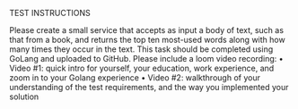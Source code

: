 TEST INSTRUCTIONS

Please create a small service that accepts as input a body of text, such as that from a book, and returns the top ten most-used words along with how many times they occur in the text.
This task should be completed using GoLang and uploaded to GitHub.
Please include a loom video recording:
    • Video #1: quick intro for yourself, your education, work experience, and zoom in to your Golang experience
    • Video #2: walkthrough of your understanding of the test requirements, and the way you implemented your solution